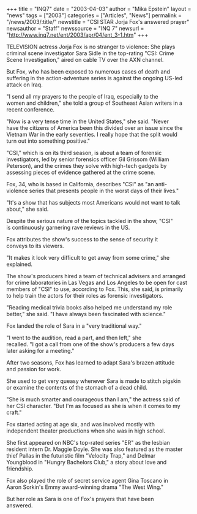 +++
title = "INQ7"
date = "2003-04-03"
author = "Mika Epstein"
layout = "news"
tags = ["2003"]
categories = ["Articles", "News"]
permalink = "/news/2003/:title/"
newstitle = "CSI STAR Jorja Fox's answered prayer"
newsauthor = "Staff"
newssource = "INQ 7"
newsurl = "http://www.inq7.net/ent/2003/apr/04/ent_3-1.htm"
+++

TELEVISION actress Jorja Fox is no stranger to violence: She plays  
criminal scene investigator Sara Sidle in the top-rating "CSI: Crime  
Scene Investigation," aired on cable TV over the AXN channel. 

But Fox, who has been exposed to numerous cases of death and  
suffering in the action-adventure series is against the ongoing US-led  
attack on Iraq. 

"I send all my prayers to the people of Iraq, especially to the  
women and children," she told a group of Southeast Asian writers in a  
recent conference. 

"Now is a very tense time in the United States," she said. "Never  
have the citizens of America been this divided over an issue since the  
Vietnam War in the early seventies. I really hope that the split would  
turn out into something positive." 

"CSI," which is on its third season, is about a team of forensic  
investigators, led by senior forensics officer Gil Grissom (William  
Peterson), and the crimes they solve with high-tech gadgets by  
assessing pieces of evidence gathered at the crime scene. 

Fox, 34, who is based in California, describes "CSI" as "an anti-  
violence series that presents people in the worst days of their lives."

"It's a show that has subjects most Americans would not want to talk  
about," she said. 

Despite the serious nature of the topics tackled in the show, "CSI"  
is continuously garnering rave reviews in the US. 

Fox attributes the show's success to the sense of security it  
conveys to its viewers. 

"It makes it look very difficult to get away from some crime," she  
explained. 

The show's producers hired a team of technical advisers and arranged  
for crime laboratories in Las Vegas and Los Angeles to be open for cast  
members of "CSI" to use, according to Fox. This, she said, is primarily  
to help train the actors for their roles as forensic investigators. 

"Reading medical trivia books also helped me understand my role  
better," she said. "I have always been fascinated with science." 

Fox landed the role of Sara in a "very traditional way." 

"I went to the audition, read a part, and then left," she  
recalled. "I got a call from one of the show's producers a few days  
later asking for a meeting." 

After two seasons, Fox has learned to adapt Sara's brazen attitude  
and passion for work. 

She used to get very queasy whenever Sara is made to stitch pigskin  
or examine the contents of the stomach of a dead child. 

"She is much smarter and courageous than I am," the actress said of  
her CSI character. "But I'm as focused as she is when it comes to my  
craft." 

Fox started acting at age six, and was involved mostly with  
independent theater productions when she was in high school. 

She first appeared on NBC's top-rated series "ER" as the lesbian  
resident intern Dr. Maggie Doyle. She was also featured as the master  
thief Pallas in the futuristic film "Velocity Trap," and Delmar  
Youngblood in "Hungry Bachelors Club," a story about love and  
friendship. 

Fox also played the role of secret service agent Gina Toscano in  
Aaron Sorkin's Emmy award-winning drama "The West Wing." 

But her role as Sara is one of Fox's prayers that have been  
answered. 

